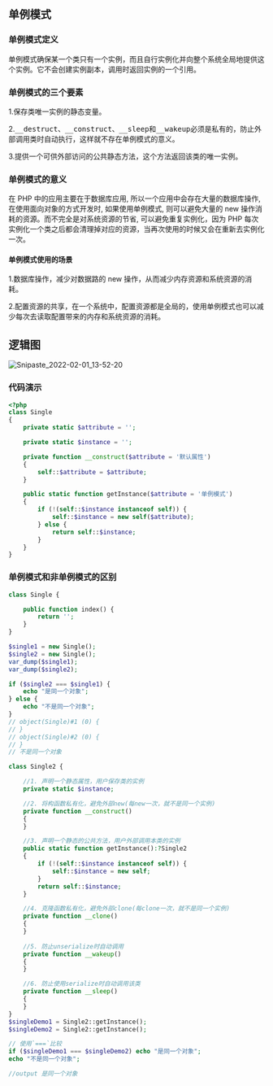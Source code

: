 
## 单例模式

### 单例模式定义
单例模式确保某一个类只有一个实例，而且自行实例化并向整个系统全局地提供这个实例。它不会创建实例副本，调用时返回实例的一个引用。

### 单例模式的三个要素
1.保存类唯一实例的静态变量。 

2.<kbd>__destruct</kbd>、<kbd>__construct</kbd>、<kbd>__sleep</kbd>和<kbd>__wakeup</kbd>必须是私有的，防止外部调用类时自动执行，这样就不存在单例模式的意义。 

3.提供一个可供外部访问的<kbd>公共静态</kbd>方法，这个方法返回该类的唯一实例。

### 单例模式的意义
在 PHP 中的应用主要在于数据库应用, 所以一个应用中会存在大量的数据库操作, 在使用面向对象的方式开发时, 如果使用单例模式, 则可以避免大量的 new 操作消耗的资源。而不完全是对系统资源的节省, 可以避免重复实例化，因为 PHP 每次实例化一个类之后都会清理掉对应的资源，当再次使用的时候又会在重新去实例化一次。

#### 单例模式使用的场景
1.数据库操作，减少对数据路的 new 操作，从而减少内存资源和系统资源的消耗。 

2.配置资源的共享，在一个系统中，配置资源都是全局的，使用单例模式也可以减少每次去读取配置带来的内存和系统资源的消耗。
## 逻辑图
![Snipaste_2022-02-01_13-52-20](http://qiniucloudtest.qqdeveloper.com/mweb/Snipaste_2022-02-01_13-52-20.png)

### 代码演示

```php
<?php
class Single
{
    private static $attribute = '';

    private static $instance = '';

    private function __construct($attribute = '默认属性')
    {
        self::$attribute = $attribute;
    }

    public static function getInstance($attribute = '单例模式')
    {
        if (!(self::$instance instanceof self)) {
            self::$instance = new self($attribute);
        } else { 
            return self::$instance;
        }
    }
}
```
### 单例模式和非单例模式的区别
```php
class Single {

	public function index() {
		return '';
	}
}

$single1 = new Single();
$single2 = new Single();
var_dump($single1);
var_dump($single2);

if ($single2 === $single1) {
	echo "是同一个对象";
} else {
	echo "不是同一个对象";
}
// object(Single)#1 (0) {
// }
// object(Single)#2 (0) {
// }
// 不是同一个对象

class Single2 {

    //1. 声明一个静态属性，用户保存类的实例
	private static $instance;

    //2. 将构函数私有化，避免外部new(每new一次，就不是同一个实例)
	private function __construct() 
	{
	}

    //3. 声明一个静态的公共方法，用户外部调用本类的实例
	public static function getInstance():?Single2 
	{
		if (!(self::$instance instanceof self)) {
			self::$instance = new self;
		}
		return self::$instance;
	}

    //4. 克隆函数私有化，避免外部clone(每clone一次，就不是同一个实例)
	private function __clone() 
	{
	}
	
    //5. 防止unserialize时自动调用
    private function __wakeup()
    {
    }

    //6. 防止使用serialize时自动调用该类
    private function __sleep()
    {
    }
}
$singleDemo1 = Single2::getInstance();
$singleDemo2 = Single2::getInstance();

// 使用`===`比较
if ($singleDemo1 === $singleDemo2) echo "是同一个对象";
echo "不是同一个对象";

//output 是同一个对象
```